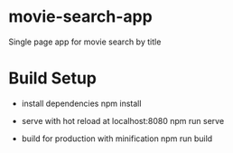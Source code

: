 # movie-search-app
Single page app for movie search by title

# Build Setup
- install dependencies
npm install

- serve with hot reload at localhost:8080
npm run serve

- build for production with minification
npm run build
